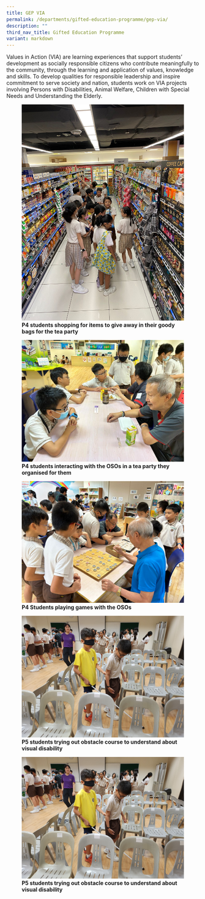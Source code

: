 ```yaml
---
title: GEP VIA
permalink: /departments/gifted-education-programme/gep-via/
description: ""
third_nav_title: Gifted Education Programme
variant: markdown
---
```

Values in Action (VIA) are learning experiences that support students’ development as socially responsible citizens who contribute meaningfully to the community, through the learning and application of values, knowledge and skills. To develop qualities for responsible leadership and inspire commitment to serve society and nation, students work on VIA projects involving Persons with Disabilities, Animal Welfare, Children with Special Needs and Understanding the Elderly. 

<figure>
<img src="/images/p4%20students%20shopping%20for%20tea%20party.JPG">
<figcaption> <strong>P4 students shopping for items to give away in their goody bags for the tea party</strong> </figcaption>
</figure>

<figure>
<img src="/images/p4%20students%20interacting%20with%20the%20osos%20in%20a%20tea%20party.jpeg">
<figcaption> <strong>P4 students interacting with the OSOs in a tea party they organised for them</strong> </figcaption>
</figure>

<figure>
<img src="/images/p4%20students%20playing%20games%20with%20the%20osos.JPG">
<figcaption> <strong>P4 Students playing games with the OSOs</strong> </figcaption>
</figure>

<figure>
<img src="/images/p5%20students%20trying%20out%20obstacle%20course%20to%20understand%20about%20visual%20disability.jpg">
<figcaption> <strong>P5 students trying out obstacle course to understand about visual disability</strong> </figcaption>
</figure>

<figure>
<img src="/images/p5%20students%20trying%20out%20obstacle%20course%20to%20understand%20about%20visual%20disability.jpg">
<figcaption> <strong>P5 students trying out obstacle course to understand about visual disability</strong> </figcaption>
</figure>



